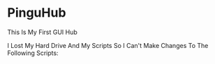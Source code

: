 # PinguHub
This Is My First GUI Hub

I Lost My Hard Drive And My Scripts So I Can't Make Changes To The Following Scripts:
